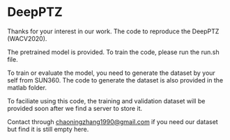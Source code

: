 # DeepPTZ
Thanks for your interest in our work.
The code to reproduce the DeepPTZ (WACV2020).

The pretrained model is provided. 
To train the code, please run the run.sh file.

To train or evaluate the model, you need to generate the dataset by your self from SUN360.
The code to generate the dataset is also provided in the matlab folder.

To faciliate using this code, the training and validation dataset will be provided soon after we find a server to store it.

Contact through chaoningzhang1990@gmail.com if you need our dataset but find it is still empty here.
